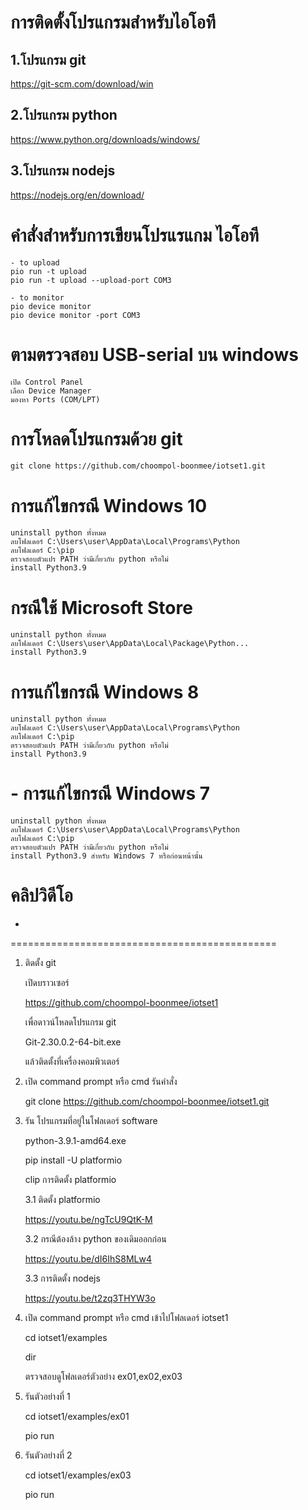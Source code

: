 
# การติดตั้งโปรแกรมสำหรับไอโอที

## 1.โปรแกรม git
<https://git-scm.com/download/win>

## 2.โปรแกรม python
<https://www.python.org/downloads/windows/>

## 3.โปรแกรม nodejs
<https://nodejs.org/en/download/>

# คำสั่งสำหรับการเขียนโปรแรแกม ไอโอที
```
- to upload
pio run -t upload
pio run -t upload --upload-port COM3

- to monitor
pio device monitor
pio device monitor -port COM3
```

# ตามตรวจสอบ USB-serial บน windows
```
เปิด Control Panel
เลือก Device Manager
มองหา Ports (COM/LPT)
```

# การโหลดโปรแกรมด้วย git
```
git clone https://github.com/choompol-boonmee/iotset1.git
```


# การแก้ไขกรณี Windows 10
```
uninstall python ทั้งหมด
ลบโฟลเดอร์ C:\Users\user\AppData\Local\Programs\Python
ลบโฟลเดอร์ C:\pip
ตรวจสอบตัวแปร PATH ว่ามีเกี่ยวกับ python หรือไม่
install Python3.9
```

# กรณีใช้ Microsoft Store
```
uninstall python ทั้งหมด
ลบโฟลเดอร์ C:\Users\user\AppData\Local\Package\Python...
install Python3.9
```

# การแก้ไขกรณี Windows 8
```
uninstall python ทั้งหมด
ลบโฟลเดอร์ C:\Users\user\AppData\Local\Programs\Python
ลบโฟลเดอร์ C:\pip
ตรวจสอบตัวแปร PATH ว่ามีเกี่ยวกับ python หรือไม่
install Python3.9
```

# - การแก้ไขกรณี Windows 7
```
uninstall python ทั้งหมด
ลบโฟลเดอร์ C:\Users\user\AppData\Local\Programs\Python
ลบโฟลเดอร์ C:\pip
ตรวจสอบตัวแปร PATH ว่ามีเกี่ยวกับ python หรือไม่
install Python3.9 สำหรับ Windows 7 หรือก่อนหน้านั้น
```

# คลิปวิดีโอ
-



==============================================

1. ติดตั้ง git

	เปิดบราวเซอร์

	https://github.com/choompol-boonmee/iotset1

	เพื่อดาวน์โหลดโปรแกรม git

	Git-2.30.0.2-64-bit.exe

	แล้วติดตั้งที่เครื่องคอมพิวเตอร์

2. เปิด command prompt หรือ cmd
    รันคำสั่ง 

	git clone https://github.com/choompol-boonmee/iotset1.git

3.  รัน โปรแกรมที่อยู่ในโฟลเดอร์ software

	python-3.9.1-amd64.exe

	pip install -U platformio

	clip การติดตั้ง platformio

	3.1 ติดตั้ง platformio

	<https://youtu.be/ngTcU9QtK-M>

	3.2 กรณีต้องล้าง python ของเดิมออกก่อน

	<https://youtu.be/dI6IhS8MLw4>

	3.3 การติดตั้ง nodejs

	<https://youtu.be/t2zq3THYW3o>

4. เปิด command prompt หรือ cmd
	เข้าไปโฟลเดอร์ iotset1

	cd iotset1/examples

	dir

	ตรวจสอบดูโฟลเดอร์ตัวอย่าง ex01,ex02,ex03

5.  รันตัวอย่างที่ 1

	cd iotset1/examples/ex01

	pio run

6.  รันตัวอย่างที่ 2
	
	cd iotset1/examples/ex03

	pio run 


